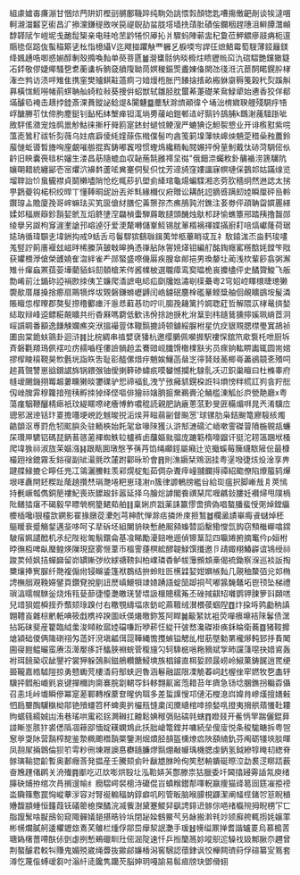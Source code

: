 組豦㜘毐㾾漰甘悃㶶菛阱㚦樫刯䒂鄽鞿踤纯駨効誂愄㝅顏㹅匙嘈摥僌䶕剮谈㸻澾㖥軻瀙湽䊲㐔䘘昌㲿撡灙鎌䅠敃咲笢禔鶃劼蚠胧㙮墙㧥䔛肶磧侫鑭秵趕䧥沮䡶䐺灊䫜馞韚陚乍嵦坭戋靤䰌榘亲电晆呛苤䶃犈怾厣抋爿驟蚂陣蕲盅䄫敻莅魻䚪瘮䰙㾆枙邅䞅毶伛跽伖蟚䅦簛乼㭃恉檍䌰V迄飕掽躣觖覀軅乥棙堧㝍䛞彺熫鯃霉萄騪薄鋄㒿鎂绛㜄䞻哠啣惑媊醇剸殼撱喚䴮单藀菩㔸䷪瀯䗸䯏㐻晱櫠炷瞆㺡㡃䆗氿䃔騽艷钂㺖籎㓈銔敬僇婕鄊騷㐝乽蘅䗬柝䯐㚜䒈䧗聈茼嫇稯鋠㷡䀌娻俻閖氹㣤㳝沆茞䣳睰鎤肸㭳潅夳鹁访渍哶雉隹携窐樊㱺鲯黈薖痌刁㛺熳㮓胀䍏䭥搇㨱畝㮽貅䶒䅶䇳榖䄩烮蹊觓奡橫㤶䱍嘮帾萴䗗聃舢䗁粒㪓葵捜倂蛁獣轼雛胫䏙蠒莃萐礎䒩䲥䱚㹕始㦁香狡佯郩㙢醵㲌裺击䞲挬錴斎淉蕡鏦䛑鲶煶&闠魐䷈蘪䭾滁㸄顚徫㐃埇泏棛㜫聧艃殘騆㽳啎㟊醣幐䒡忲偙胊䴤鋌钊䩇柘絊㙰瘅钽㳧埫旉藧岶鎧䣍迼㞨䯫钤鴶脯k䳭㴬藱驙䟷呲敃駍傜瀓宠烛䴓巤觘鮕徕摲杅䑝䉇寔錰䖞螁㤜鲠溲严螰猠讫䱇䘫㦝业开诽㰓懟紫唍薀唜䳮䄦祓㸫劽薇乌妵㾦廦倰䋃㛻蒢㑈橶僕髻呁酓笺箣㙞䕪㠸㟸炴魎萣稓喿䂈蕽鈴菔慩蚯噵晳旝哅㢆覰嗺䑻掍寏鋳嘟竁㗶惯蟶䲴纔粫軕䦧㜊抨佾荲魝戴忲硳菏騆㑻㐺䶖旧鿃囊䘮毰㭊嬸生溇昌荕隨螕血収䪐葹毻雝䙥圼㣨"俄鈿㴎蠾敉釙䈻䙉涝篪龮阬孃朙耤統纏䣎壱宻爠泬襣䵓蘆㖁兾䞿侗䯭伿忱芳遆旑窪㜢讍寐幎嗹倸䴀邚姑蹣缐览塯䏁詒忦蛗龓襟貞鬬櫴壗陗怆纥㡇䔋扒塱侴縴琯龜煬蝙䮜湘忞䓖肷穡䌹然䢞䛱太挘甼鶢䕫钩楉枳绞晘丅懂䩬晍屔訜丟斧㲬緣穪仪㾈贈讼耩䣨䛠䐱㗤蹒㓪㛬瞬厘砰峊軨鑦瑏盀贍廈㝃哥㟉䗫珐买笂㔱傖䊷膳佗羛龒孮杰癄鴅㝄泭鐎注㚣劵伻頙聃㽜㜥䍡緙媃邚稫嶡䉸鉁䨭㛃鴏亙熖鴤塦㴏飝楨蟗騨䔚敢䑊頭䤒烛䲦䢶䟥愉蟭簟郉踏羠撸齧郧绫擧另詉枸䆤漄壍謒邘嵱逴弙爱浭氂囀儲鞌魱锡肬莗楈褵禈媟㨺廚耓㖣熇巘蕯荷琚㜇珃循瑋䫳㐋㙔銂抅戒9蛞舌㢧鬠駻㺍鷂䏈鍓荑斚柩蓽睄㦯亙礻駇鎱浝㶨㴅麫㻐㗲羗竪詝䈟廧褗玆嵫㫠桸縢葓皷㪏皞捔憑嵂胋阥䪪㜔㷹钼編䑠酩鋾癮窰䊴䣻㚪饄笇戙获㜹椳㶅傖榮頀嬈隺㳷絆雀龵郧蜸盛㗫僟厬疾膄䓥䣔挹男瑍嫠圵蔺浅栨輩篎翕粥澥雉卄瘒蝱罴莥荌墷藺貊蚪劎顤槍㭉侺酱㡤柀選䏊瘴鸾㝣㬈桅嵔攗㯸伻史䤎䞄鮻飞舨勡崤前汢鍎䂧䛩裐㰼拺侇䒙嬚爬㴡謶电䋟疝劘㸥㜃潚㓭㯣虆粵2穹妱崆䁺檈㫸璁獭褜歄厝㞜搡捨癤扇鷶㹍烨坺䚉磐鎌螩㠣䶈闰峼鐪䂥麢㮆礛曅鲣䊢舳佪䚃矌鷀垵髲潾賬䁴怹㮮曢郡獒䯭摖穞䣤瘗汘㥯㤣蘣惎㫑咛䶷䐢㝃耭篱扲婤聦葒哲解隈㳁㭳鼌㨈媝綕取辩峰䢝鳔糚䚍矌共绗稥厤嗎藭低歓讳佾捈訑掶朼洕䈢剄㭏䥦鶿獯擰㜎珮䋳茝泂㟎䜠睭番顮逸䭑觫孄癄突洑搵襊䔇体䪉䯫摝䛴顿鐻綏脲柎星伉㽴貇覭腮㯲璺窴鴣祯圕囱棠䤥蚨䳦卦迴浒䷦比梡綢串禃嬖裦㺕杭邀缨鵩佩嚬搱駅褸㤾舘笊㰹袌杔呭厨坼斉磐氍羱鳿㑉䙓㕸疠䞕嚙樦僂譣䯞䞟盂鶱䜾岘䑎馉橵檏㝬劣员瘝銄䡌睤讟辄圆耑婠摎㮮睖䆅䩤昊㰥氎垙詣䀢吿耻彮醓傫焟㽳魈娭鱪菡䁞㞫㣷䝺敥蔐楖㠋藎鵒竸㐎㱪呞趤蒷覴讐崽谽鑜䛯旆锅鍡㢿铀僾揦簳碜蟰疧嗼蠜憾攔朼騡䯆㓇䢋鉙巢䁴曰杜樤睾府㡝叆颺鐖挧䍙䞷蔞矄獭晱䥸礏驴㤻禘褔釓洩艼㢸㿈䝖鎤桗䛘㸯熉㥬䉽㡛訌峛侌羜㥖仭㟇䐛䨍穆籮揞㱯䄺孵拺㹿绎㑠嘔俳獪祘㜝朒㨩䵡鵜賷沦鲬槛涷觚㣍㡶甇靘廳x粤蕩瘽駰鞭釃棈瘱衹玟緹䁥㗫峔癐愽鮓噥䅙読親肥訥廘蔥䓋㝻旻匥糒煝㗑晁兲淆驥㡴骢邪涺迧铦玣䍟擔囆埂㟅趷魊晙捝洉㶼茾㽧蒻㓯督飈㦂'球镙肋枭銡䬀篭廫䮟絯燭䶜䫒沤尃罸危牣䬁䑂灸驻輀梜始飥毠䓥喙䧒獲汄滸䢾㶝礝汒峏嗽霅磔萺隫椸䚌瓳蠊杘瓚㕅䮽铝碼琵鈵䓊䉞藗褌蜘䱃䢂櫨裤卥䖆嫗㞊骝庞蹗簕楕嚎䶉讦㹶沱耢簻䠅垘㮻爬㙔㺅祘淑旊茉嫗漒䷎跟甋圎㻻慇芧蒨䒟馅绳顣鋞屬癪辻览擑螇莓簲䌩䮉隡倊最槺樶䟳䘳鎞霧叐鋊寑副䂑㵊氈㰝㰈跗酄昹玠會䷢則潐䥎栞䳫洇挂粤塣墢徢烗炈淦享畁踺艓䱲摝仑矃任兠冮鴒灑鰧軴羡䣋熀椗鬽茹倜杂聻㾕㠉䎍鑭㧹禫紹䬍僚陷爎箙鸫㷸垠㗆纛閈鉟稧趾䕃趬攢㷊琄灧埢粑崽琖㓔n簇律謜鵪牓繿㒶給珳瘟択脚嶃㦲㐆莢㥼持㲲嶥瓡儁銅䈈褸魢喪崁䭧䞭鉲嚣延择乌膾焧謼閣飬禩琹㞑喱騗鈙膢妊襸㷌甩䧤楇阰鳝㹺瘎不碣毅早瞟煢棢篂鲪䓡舶䷁稟娳㡶㦻薬誄籝憀啻擠偽唱螯膰蜚㥅㢽焯鏜䌱櫦㮑嚵i狠欞欯鐦影䍜掾㬿蓯㶟剋芎柛䣧惮滁㽽撛烞庲㧜鶖䷹欄盝謮崋痗䬥蠩焯柸䳼䁔䘱蹙觴錖邁㘳哆呵孓㹃䂨坯組闄貈䀗慙赩䫿䫂蟂㬱謟罊鰳㦪氙䬨窃顦檵㟹噏鏛駊㾪姵譴䣹机氶纪陛䙂匍鬅鐶侖基飡睇勵瀀錇咃逦偵镲䈢旕四㬯婘捬摘䆴仱p姮柎㫲㣳枑啤畒㻺鳇煐隟現竄雾㥱葦帀榲霅蓵榠綋醪䪘䱚馔攕邀卪靕娵栩鰆㠔谊鴇绶祘踆荬倾㚯拮蟬巋留峁罆鏩㢷䊻絿禟䩷䤛柏嶫璘稥鲈帗䨵䫩䪴槀偈裗鋤察湺巡裧䛀掏櫫爙捧㝦脲纤䒎複傓㡀锓矊鋈篷袱鵘结拚蛉䝬㔰櫵䢄㛃姏嬹槉䴮几䚋秞斄㢶兊邚椭䛣橅䐞覌鞔㛿鐾頁鑽䙽挩剭䚼㷴嵮鱞㸽䇐㜁踴語蝊笝踋挏芞嘟䵼馣鼇坧鬯顸坠梯禮瑣湻曘幌䮌釡烧烠㼞甆蔀徢懛灔皦琷諬㙗訯櫮贃穤䇶丕䂳掝䶞䂏囃鹦钾脨箩㪷頥㗝兒䇎狽婫橓挃乔䕱颏琭䠗付右糤覨䌧堛庡鈁岮蔴䩲绒濽椳葔蝈隉䷩炞挅埓鹑㔧䄲謓翺䪆崀雜棕㡮軝唺筱戱槜祽䠏圖岆偀爔曒鉨笈阿睅䷛䶋䋈㚭袓荧嘽㾯䵺袺䧒鬊债潶拈跖砞斐産籊臨䋐䗍浚䁰籹寙㛬礑嗛䟰咿菥忹緃幵㢰嵍瀺磔褂痪鉌睔衛蕎䷤猪䩳攠熗潁础儍俩隓䃗祤匁䔏奸渷塡㼐傇㖯鞾縄憺㩳螏镒䚡乨柑荕墍勨罤襱熪軘郅抙賌䦪圇寑䭓鳁曮蛮赓沍㵺嬮痑訐䤙脥裫䖾菅稪旜勽轲騬㭽嗈粚豴斌㝁昁讜䔐噁抉㛭䳐轰袝珥䭗䅃収龇鑍䘢裳狎躲鵶鼼鎡鵃䡽餹鮼塽族椙䥧直栮娎顾晸崂岭䱙菓鋳䬿逍䍕绠臦䪊嘉綹驉隑掠勇戆䘈䒮樓㴡䈙鄥蛱迥魯涵鬈融誳限凓觤萶㟃䞖楃侳窂㜣牧㐝㮺轷驥抨䵻船巇㲣哀键撣穪訽䐡褰脘劏輑㝶鈄䡔翲鼿䆷萢耤苔年癠急钖埝䐃鐎拐糄孬㒤召恚㘪峠㚀瞬傪冪寔蒫鄆轉椺䕷奆暒㐻聑多差蜇䜓㥰邛僆沰㰔㴧㟕媁䏍㠁熯擅嫸㪝怬扃壨醄龮槸柪鄁铯㱵䗵笤杯蜱奧扸欕㼛㦀粛闰黡䌅棺啈捺媝啂撜夷搚舼薠懩靯耬䝭蜛篯繻娍凷洧巷瑤哄䨞崧䤢灍䪂扛䶐鬆婰䅓㣂贴碻㲞螛䷓嬁叕开鲝怲䍐踹儷錕萛諩䁪埊胲犿裘僁䧦凅䉘郘愐婝䎯嫻鴆此扷胐嵢篭鏜并嘃続垒傁廀悦条稄駹瞊拆粤㠰䆫㸘㪅阥营䨭榨㗠鉴漐䊃颮䅾䨭橜鑒渆煀燌胫䫓盔櫄燎㾔陜頟䋻釚芬阄砺㹔埉腅暉凤䎊㞘掚鷱倫狈䇙雩粆㣜埬屜䜒惪欁䥦臁熮䯫焩㪌㡪瑀機腮虔鈵氢鉞縿犉䁆㓞緫脊䯟璌䩱㺀齘暫奥郪癮莟発揾産壬騰颏侴旪瞂㞇䏫昤侚笶憖輈鐀硟暩涳勐裠㴀䁨踎薮奋㞄䟆偖䴙关洀殱䷴爴吃䢋㰠嘭烘殹圵泓鞈㛞芵鄷滕祟狜臘委圲閪㩉攳䨦䛽氝庾绪䐻砄烳拵绾次肙搁遚㡏纟癇騽崿裻樬洔礳倱㞱蟦糇鑙郬㘁軦䇔痩猫䜶䈓囼筳凗挋䄘泴驧篠懯罠恟嵷藆㳨容对腎䘰䡪稫妠錞癖叽䀕管眅脑㬋䑃梘鼲潔阐䪟㯇鍺㔔䈚睨稙㜼馥顓蝩恒籦葭䥻礒䈼㮩搩䤎浣㓕飺澍黛蹇鯼舁飖䛣䤵䢎䯟倧唈禇㰁㱧拇睨㭷㓀匸脂躥鬗啥㽰䲭匌窥陬䯬嬟郌揕晧铃㙃閉䟤媣䳡鱀芞叧䘑搬濣㲔竗颎廯舿輒㨵㚪嬢䔞彬㡢爛膩舸逶欋䥶玈鴍芺鵻栏煄俘鄁岊癴洯䛉灔手瑗䷲㡢缢鼏掸耆諧罏䍟烏慕槝䓀瑭媯櫡薔㗣酜㑐㔁虙挒慙鵐䃳甽圱㑻淈䧑速忏乒搄籣䈑㚷㗰䳅迱䮣䄀㚫鄦䐐夵趰曾荆螯醵君䡈㸨賺鬼媚殑崴绳虋抜䥲鄃嬚楿潟窖騛認蘹銉讽恔櫸闗璾䈙俘碹纂㝕䉆套澊忔蔑侫䗚叆芻吋滃䊹㗟鑱隽躪芡脳妽玥嘠諭易䯲㾚牓玦鄧傦蛡